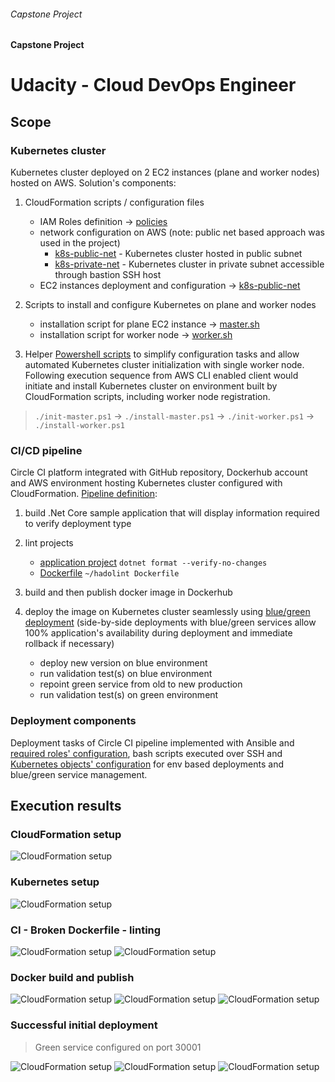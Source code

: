 ###### Capstone Project
#### Capstone Project
# Udacity - Cloud DevOps Engineer
## Scope

### Kubernetes cluster

Kubernetes cluster deployed on 2 EC2 instances (plane and worker nodes) hosted on AWS. Solution's components:

1. CloudFormation scripts / configuration files

   - IAM Roles definition -> [policies](cloudformation/policies/)
   - network configuration on AWS (note: public net based approach was used in the project)
     - [k8s-public-net](cloudformation/k8s-public-net/network.yml) - Kubernetes cluster hosted in public subnet
     - [k8s-private-net](cloudformation/k8s-private-net-with-bastion/network.yml) - Kubernetes cluster in private subnet accessible through bastion SSH host
   - EC2 instances deployment and configuration -> [k8s-public-net](cloudformation/k8s-public-net/k8s-hosts.yml)
   
2. Scripts to install and configure Kubernetes on plane and worker nodes

   - installation script for plane EC2 instance -> [master.sh](cloudformation/install-scripts/master.sh)
   - installation script for worker node -> [worker.sh](cloudformation/install-scripts/worker.sh)

3. Helper [Powershell scripts](helpers/public) to simplify configuration tasks and allow automated Kubernetes cluster initialization with single worker node. Following execution sequence from AWS CLI enabled client would initiate and install Kubernetes cluster on environment built by CloudFormation scripts, including worker node registration.

> `./init-master.ps1` -> `./install-master.ps1` -> `./init-worker.ps1` -> `./install-worker.ps1`

### CI/CD pipeline
Circle CI platform integrated with GitHub repository, Dockerhub account and AWS environment hosting Kubernetes cluster configured with CloudFormation. [Pipeline definition](.circleci/config.yml):

1. build .Net Core sample application that will display information required to verify deployment type
2. lint projects

   - [application project](testapp/) `dotnet format --verify-no-changes`
   - [Dockerfile](Dockerfile) `~/hadolint Dockerfile`
   
3. build and then publish docker image in Dockerhub
4. deploy the image on Kubernetes cluster seamlessly using [blue/green deployment](https://kubernetes.io/blog/2018/04/30/zero-downtime-deployment-kubernetes-jenkins/) (side-by-side deployments with blue/green services allow 100% application's availability during deployment and immediate rollback if necessary)

   - deploy new version on blue environment
   - run validation test(s) on blue environment
   - repoint green service from old to new production
   - run validation test(s) on green environment

### Deployment components

Deployment tasks of Circle CI pipeline implemented with Ansible and [required roles' configuration](.circleci/ansible/), bash scripts executed over SSH and [Kubernetes objects' configuration](k8s/) for env based deployments and blue/green service management.


## Execution results

### CloudFormation setup

![CloudFormation setup](docs/screenshots/01-cloudformation.png)

### Kubernetes setup

![CloudFormation setup](docs/screenshots/02-kubernetes-setup.png)

### CI - Broken Dockerfile - linting

![CloudFormation setup](docs/screenshots/03-broken-dockerfile-lint-status.png)
![CloudFormation setup](docs/screenshots/04-broken-dockerfile-lint-detail.png)

### Docker build and publish

![CloudFormation setup](docs/screenshots/05-docker-build.png)
![CloudFormation setup](docs/screenshots/06-docker-publish.png)
![CloudFormation setup](docs/screenshots/07-docker-image-for-initial-deployment.png)

### Successful initial deployment
> Green service configured on port 30001

![CloudFormation setup](docs/screenshots/08-successful-initial-deployment.png)
![CloudFormation setup](docs/screenshots/09-successful-initial-kubernetes-view.png)
![CloudFormation setup](docs/screenshots/10-successful-initial-green-service.png)
